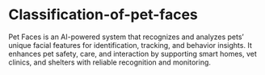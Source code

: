 # Classification-of-pet-faces
Pet Faces is an AI-powered system that recognizes and analyzes pets’ unique facial features for identification, tracking, and behavior insights. It enhances pet safety, care, and interaction by supporting smart homes, vet clinics, and shelters with reliable recognition and monitoring.
